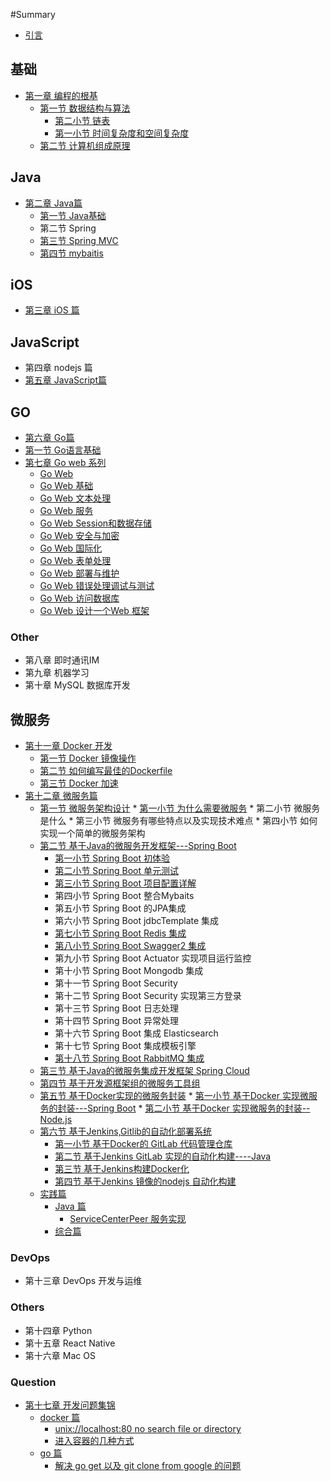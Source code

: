 #Summary

* [引言](README.md)

## 基础

* [第一章 编程的根基](chapter1.md)
  * [第一节 数据结构与算法](chapter1/Section1.md)
    * [第二小节 链表](chapter1/Section1/di-yi-xiao-jie-lian-biao.md)
    * [第一小节 时间复杂度和空间复杂度](chapter1/Section1/di-yi-xiao-jie-shi-jian-fu-za-du-he-kong-jian-fu-za-du.md)
  * [第二节 计算机组成原理](chapter1/Section2.md)

## Java  

* [第二章 Java篇](chapter2.md)
  * [第一节 Java基础](chapter2/di-yi-jie-java-ji-chu.md)
  * 第二节 Spring 
  * [第三节 Spring MVC](chapter2/di-san-jie-spring-mvc.md)
  * [第四节 mybaitis](chapter2/di-si-jie-mybaitis.md)

## iOS

* [第三章 iOS 篇](ios-pian.md)

## JavaScript

* 第四章 nodejs 篇
* [第五章 JavaScript篇](chapter5.md)

## GO

* [第六章 Go篇](chapter6.md)
* [第一节  Go语言基础](chapter6/di-yi-jie-go-yu-yan-ji-chu.md)
* [第七章 Go web 系列](chapter7.md)
  * [Go Web ](chapter7/go-web.md)
  * [Go Web 基础](chapter7/go-web-ji-chu.md)
  * [Go Web 文本处理](chapter7/go-web-wen-ben-chu-li.md)
  * [Go Web 服务](chapter7/go-web-fu-wu.md)
  * [Go Web Session和数据存储](chapter7/go-web-sessionhe-shu-ju-cun-chu.md)
  * [Go Web 安全与加密](chapter7/go-web-an-quan-yu-jia-mi.md)
  * [Go Web 国际化](chapter7/go-web-guo-ji-hua.md)
  * [Go Web 表单处理](chapter7/go-web-biao-dan-chu-li.md)
  * [Go Web 部署与维护](chapter7/go-web-bu-shu-yu-wei-hu.md)
  * [Go Web 错误处理调试与测试](chapter7/go-web-cuo-wu-chu-li-diao-shi-yu-ce-shi.md)
  * [Go Web 访问数据库](chapter7/go-web-fang-wen-shu-ju-ku.md)
  * [Go Web 设计一个Web 框架](chapter7/go-web-she-ji-yi-ge-web-kuang-jia.md)

### Other

* 第八章 即时通讯IM
* 第九章 机器学习
* 第十章 MySQL 数据库开发

## 微服务

* [第十一章 Docker 开发](chapter10.md)
  * [第一节 Docker 镜像操作](chapter10/di-yi-jiedocker-jing-xiang-cao-zuo.md)
  * [第二节 如何编写最佳的Dockerfile](chapter10/di-er-jie-ru-he-bian-xie-zui-jia-de-dockfile.md)
  * [第三节 Docker 加速](chapter10/di-san-jie-docker-jia-su.md)
* [第十二章 微服务篇](chapter12.md)
  * [第一节 微服务架构设计](chapter12/Section1.md)
    	* [第一小节 为什么需要微服务](chapter12/Section1/di-yi-xiao-jie-wei-shi-yao-xu-yao-wei-fu-wu.md)
    	* 第二小节 微服务是什么
    	* 第三小节 微服务有哪些特点以及实现技术难点
    	* 第四小节 如何实现一个简单的微服务架构
  * [第二节 基于Java的微服务开发框架---Spring Boot](chapter12/Section2.md)
      * [第一小节 Spring Boot 初体验](chapter12/Section2/di-yi-xiao-jie-spring-boot.md)
      * [第二小节 Spring Boot 单元测试](chapter12/Section2/di-er-xiao-jie-spring-boot-dan-yuan-ce-shi.md)
      * [第三小节 Spring Boot 项目配置详解](chapter12/Section2/di-san-xiao-jie-spring-boot-xiang-mu-pei-zhi-xiang-jie.md)
      * 第四小节 Spring Boot 整合Mybaits
      * 第五小节 Spring Boot  的JPA集成
      * 第六小节 Spring Boot jdbcTemplate 集成
      * [第七小节 Spring Boot Redis 集成](chapter12/Section2/di-qi-xiao-jie-spring-boot-redis-ji-cheng.md)
      * [第八小节 Spring Boot Swagger2 集成](chapter12/di-ba-xiao-jie-springboot-swagger2-ji-cheng.md)
      * 第九小节 Spring Boot Actuator 实现项目运行监控
      * 第十小节 Spring Boot Mongodb 集成
      * 第十一节 Spring Boot Security 
      * 第十二节 Spring Boot Security 实现第三方登录
      * 第十三节  Spring Boot 日志处理
      * 第十四节  Spring Boot 异常处理
      * 第十六节 Spring Boot 集成 Elasticsearch 
      * 第十七节 Spring Boot 集成模板引擎
      * [第十八节 Spring Boot RabbitMQ 集成](chapter12/Section2/di-shi-ba-jie-spring-boot-rabbitmq-ji-cheng.md)
  * [第三节 基于Java的微服务集成开发框架 Spring Cloud](chapter12/Section3.md)
  * [第四节 基于开发源框架组的微服务工具组](chapter12/Section4.md)
  * [第五节 基于Docker实现的微服务封装](chapter12/Section5.md)
    	* [第一小节 基于Docker 实现微服务的封装---Spring Boot](chapter12/Section5/di-yi-xiao-jie-ji-yu-docker-shi-xian-wei-fu-wu-de-feng-88c5-spring-boot.md)
    	* [第二小节 基于Docker 实现微服务的封装--Node.js](chapter12/Section5/di-er-xiao-jie-ji-yu-docker-shi-xian-wei-fu-wu-de-feng-88c5-node-js.md)
  * [第六节 基于Jenkins,Gitlib的自动化部署系统](chapter12/Section6.md)
    * [第一小节 基于Docker的 GitLab 代码管理仓库](chapter12/Section6/di-yi-xiao-jie-jiyu-docker-de-gitlab-dai-ma-guan-li-cang-ku.md)
    * [第二节 基于Jenkins GitLab 实现的自动化构建----Java](chapter12/Section6/di-er-jie-ji-yu-jenkins-gitlab-shi-xian-de-zi-dong-hua-gou-5efa-java.md)
    * [第三节 基于Jenkins构建Docker化](chapter12/Section6/di-san-jie-ji-yu-jenkins-gou-jian-docker-hua.md)
    * [第四节 基于Jenkins 镜像的nodejs 自动化构建 ](chapter12/Section6/di-si-jie-ji-yu-jenkins-jing-xiang-de-nodejs-zi-dong-hua-gou-jian.md)
  * [实践篇](chapter12/shi-jian-pian.md)
    * [Java 篇](chapter12/shi-jian-pian/java-pian.md)
      * [ServiceCenterPeer 服务实现](chapter12/shi-jian-pian/java-pian/servicecenterpeer-fu-wu-shi-xian.md)
    * [综合篇](chapter12/shi-jian-pian/zong-he-pian.md)

### DevOps

* 第十三章 DevOps 开发与运维  

### Others

* 第十四章 Python
* 第十五章 React Native
* 第十六章 Mac OS 

### Question

* [第十七章 开发问题集锦](chapter17.md)
  * [docker 篇](chapter17/Section1.md)
    * [unix://localhost:80 no search file or directory](chapter17/Section1/unixlocalhost80-no-search-file-or-directory.md)
    * [进入容器的几种方式](chapter17/Section1/jin-ru-rong-qi-de-ji-zhong-fang-shi.md)
  * [go 篇](chapter17/Section2.md)
    * [解决 go get  以及 git clone from google 的问题](chapter17/Section2/jie-jue-go-get-yi-ji-git-clone-from-google-de-wen-ti.md)


